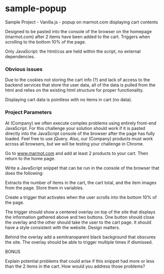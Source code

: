 # sample-popup
Sample Project - Vanilla.js - popup on marmot.com displaying cart contents

Designed to be pasted into the console of the browser on the homepage (marmot.com) after 2 items have been added to the cart.
Triggers when scrolling to the bottom 10% of the page.

Only JavaScript: the html/css are held within the script, no external dependencies.

### Obvious issues
Due to the cookies not storing the cart info (?) and lack of access to the backend services that store the user data, all of the data is pulled from the html and relies on the existing html structure for proper functionality.

Displaying cart data is pointless with no items in cart (no data).

### Project Parameters
At (Company) we often execute complex problems using entirely front-end JavaScript. For this challenge your solution should work if it is pasted directly into the JavaScript console of the browser after the page has fully loaded. Feel free to use jQuery. Also, our (Company) products must work across all browsers, but we will be testing your challenge in Chrome.

Go to www.marmot.com and add at least 2 products to your cart. Then return to the home page.

Write a JavaScript snippet that can be run in the console of the browser that does the following:

Extracts the number of items in the cart, the cart total, and the item images from the page. Store them in variables.

Create a trigger that activates when the user scrolls into the bottom 10% of the page.

The trigger should show a centered overlay on top of the site that displays the information gathered above and two buttons.
One button should close the overlay and the other should take the user to the cart page.
It should have a style consistent with the website. Design matters.

Behind the overlay add a semi­transparent black background that obscures the site. The overlay should be able to trigger multiple times if dismissed.

BONUS

Explain potential problems that could arise if this snippet had more or less than the 2 items in the cart. How would you address those problems?
